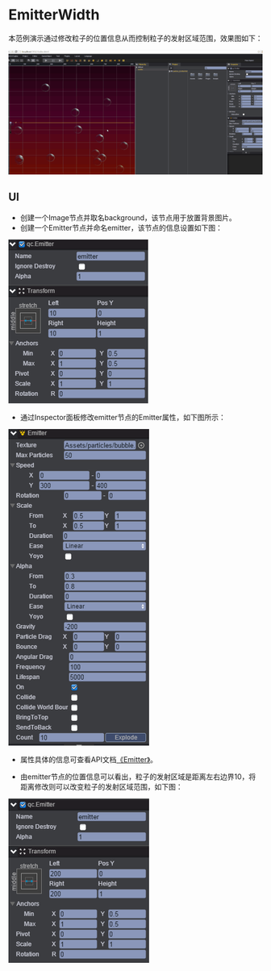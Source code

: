 # EmitterWidth
本范例演示通过修改粒子的位置信息从而控制粒子的发射区域范围，效果图如下：<br>

![.gif](images/show.gif)
## UI
* 创建一个Image节点并取名background，该节点用于放置背景图片。<br>
* 创建一个Emitter节点并命名emitter，该节点的信息设置如下图：<br>

![.png](images/emitter1.PNG)  

* 通过Inspector面板修改emitter节点的Emitter属性，如下图所示：<br>

![.png](images/emitter4.PNG)

* 属性具体的信息可查看API文档[《Emitter》](http://docs.zuoyouxi.com/api/gameobject/CEmitter.html)。

* 由emitter节点的位置信息可以看出，粒子的发射区域是距离左右边界10，将距离修改则可以改变粒子的发射区域范围，如下图：<br>

![.png](images/emitter2.PNG)
